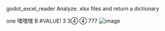 godot_excel_reader
Analyze. xlsx files and return a dictionary


one	嘿嘿嘿
B	#VALUE!
3	3④
④	777
![image](https://github.com/user-attachments/assets/6acdb73a-cb62-4854-b183-06d9b4ab166c)
